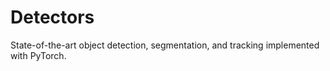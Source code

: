 # Detectors
State-of-the-art object detection, segmentation, and tracking implemented with PyTorch.
